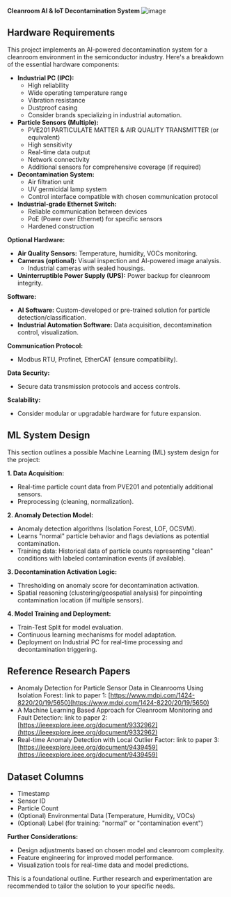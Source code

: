 **Cleanroom AI & IoT Decontamination System**
![image](https://github.com/semiconfab/cleanroom/assets/162691177/119e5f7f-8e6c-4de4-b81e-9325b61f5046)

## Hardware Requirements

This project implements an AI-powered decontamination system for a cleanroom environment in the semiconductor industry. Here's a breakdown of the essential hardware components:

* **Industrial PC (IPC):** 
    * High reliability
    * Wide operating temperature range
    * Vibration resistance
    * Dustproof casing
    * Consider brands specializing in industrial automation.
* **Particle Sensors (Multiple):**
    * PVE201 PARTICULATE MATTER & AIR QUALITY TRANSMITTER (or equivalent)
    * High sensitivity
    * Real-time data output
    * Network connectivity
    * Additional sensors for comprehensive coverage (if required)
* **Decontamination System:**
    * Air filtration unit
    * UV germicidal lamp system
    * Control interface compatible with chosen communication protocol
* **Industrial-grade Ethernet Switch:**
    * Reliable communication between devices
    * PoE (Power over Ethernet) for specific sensors
    * Hardened construction

**Optional Hardware:**

* **Air Quality Sensors:** Temperature, humidity, VOCs monitoring.
* **Cameras (optional):** Visual inspection and AI-powered image analysis.
    * Industrial cameras with sealed housings.
* **Uninterruptible Power Supply (UPS):** Power backup for cleanroom integrity.

**Software:**

* **AI Software:** Custom-developed or pre-trained solution for particle detection/classification.
* **Industrial Automation Software:** Data acquisition, decontamination control, visualization.

**Communication Protocol:**

* Modbus RTU, Profinet, EtherCAT (ensure compatibility).

**Data Security:**

* Secure data transmission protocols and access controls.

**Scalability:**

* Consider modular or upgradable hardware for future expansion.

## ML System Design

This section outlines a possible Machine Learning (ML) system design for the project:

**1. Data Acquisition:**

* Real-time particle count data from PVE201 and potentially additional sensors.
* Preprocessing (cleaning, normalization).

**2. Anomaly Detection Model:**

* Anomaly detection algorithms (Isolation Forest, LOF, OCSVM).
* Learns "normal" particle behavior and flags deviations as potential contamination.
* Training data: Historical data of particle counts representing "clean" conditions with labeled contamination events (if available).

**3. Decontamination Activation Logic:**

* Thresholding on anomaly score for decontamination activation.
* Spatial reasoning (clustering/geospatial analysis) for pinpointing contamination location (if multiple sensors).

**4. Model Training and Deployment:**

* Train-Test Split for model evaluation.
* Continuous learning mechanisms for model adaptation.
* Deployment on Industrial PC for real-time processing and decontamination triggering.

## Reference Research Papers

* Anomaly Detection for Particle Sensor Data in Cleanrooms Using Isolation Forest: link to paper 1: [https://www.mdpi.com/1424-8220/20/19/5650](https://www.mdpi.com/1424-8220/20/19/5650)
* A Machine Learning Based Approach for Cleanroom Monitoring and Fault Detection: link to paper 2: [https://ieeexplore.ieee.org/document/9332962](https://ieeexplore.ieee.org/document/9332962)
* Real-time Anomaly Detection with Local Outlier Factor: link to paper 3: [https://ieeexplore.ieee.org/document/9439459](https://ieeexplore.ieee.org/document/9439459)

## Dataset Columns

* Timestamp
* Sensor ID
* Particle Count
* (Optional) Environmental Data (Temperature, Humidity, VOCs)
* (Optional) Label (for training: "normal" or "contamination event")

**Further Considerations:**

* Design adjustments based on chosen model and cleanroom complexity.
* Feature engineering for improved model performance.
* Visualization tools for real-time data and model predictions.

This is a foundational outline. Further research and experimentation are recommended to tailor the solution to your specific needs.
